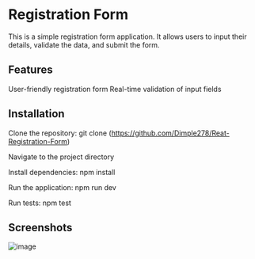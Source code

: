 # Registration Form
This is a simple registration form application. It allows users to input their details, validate the data, and submit the form.
## Features
User-friendly registration form
Real-time validation of input fields
## Installation
Clone the repository:
git clone (https://github.com/Dimple278/Reat-Registration-Form)

Navigate to the project directory

Install dependencies:
npm install

Run the application:
npm run dev

Run tests:
npm test

## Screenshots
![image](https://github.com/user-attachments/assets/d4ad532c-e9f7-4aa3-87b8-b4a7e46f4b08)
